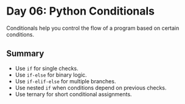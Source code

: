 # Day 06: Python Conditionals
Conditionals help you control the flow of a program based on certain conditions.

## Summary
- Use `if` for single checks.
- Use `if-else` for binary logic.
- Use `if-elif-else` for multiple branches.
- Use nested `if` when conditions depend on previous checks.
- Use ternary for short conditional assignments.